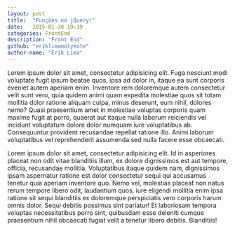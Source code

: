 ```yaml
---
layout: post
title:  "Funções no jQuery!"
date:   2015-01-30 19:39
categories: FrontEnd
description: "Front End"
github: "eriklimamolykote"
author-name: "Erik Lima"
---
```

Lorem ipsum dolor sit amet, consectetur adipisicing elit. Fuga nesciunt modi voluptate fugit ipsum beatae quos, ipsa ad dolor in, itaque ea sunt corporis eveniet autem aperiam enim. Inventore rem doloremque autem consectetur velit sunt vero, quia quidem animi quam expedita molestiae quos sit totam mollitia dolor ratione aliquam culpa, minus deserunt, eum nihil, dolores nemo? Quasi praesentium amet in molestiae voluptas corporis quam maxime fugit at porro, quaerat aut itaque nulla laborum reiciendis vel incidunt voluptatum dolore dolor numquam iure voluptatibus ab. Consequuntur provident recusandae repellat ratione illo. Animi laborum voluptatibus vel reprehenderit assumenda sed nulla facere esse obcaecati.

Lorem ipsum dolor sit amet, consectetur adipisicing elit. Id in asperiores placeat non odit vitae blanditiis illum, ex dolore dignissimos est aut tempore, officia, recusandae mollitia. Voluptatibus itaque quidem nam, dignissimos ipsam aspernatur ratione est dolor consectetur sequi qui accusamus tenetur quia aperiam inventore quo. Nemo vel, molestias placeat non natus rerum tempore libero odit, laudantium quos, iure eligendi mollitia enim ipsa ratione sit sequi blanditiis ex doloremque perspiciatis vero corporis harum omnis dolor. Sequi debitis possimus sint pariatur! Et laboriosam tempora voluptas necessitatibus porro sint, quibusdam esse deleniti cumque praesentium nihil obcaecati fugiat velit a tenetur libero debitis. Blanditiis!



